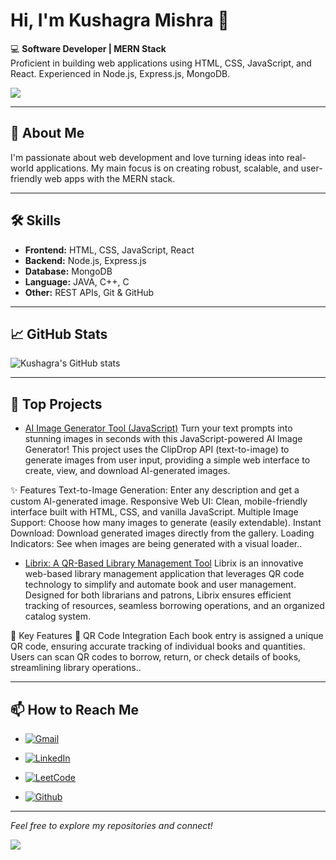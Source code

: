 # Hi, I'm Kushagra Mishra 👋

💻 **Software Developer | MERN Stack**  
Proficient in building web applications using HTML, CSS, JavaScript, and React. Experienced in Node.js, Express.js, MongoDB.

<img src="https://github.com/Anmol-Baranwal/Cool-GIFs-For-GitHub/assets/74038190/0c7eb6ed-663b-4ce4-bfbd-18239a38ba1b">

---

## 🚀 About Me

I'm passionate about web development and love turning ideas into real-world applications. My main focus is on creating robust, scalable, and user-friendly web apps with the MERN stack.

---

## 🛠️ Skills

- **Frontend:** HTML, CSS, JavaScript, React
- **Backend:** Node.js, Express.js
- **Database:** MongoDB
- **Language:** JAVA, C++, C
- **Other:** REST APIs, Git & GitHub

---

## 📈 GitHub Stats

![Kushagra's GitHub stats](https://github-readme-stats.vercel.app/api?username=kushagramishra22&show_icons=true&theme=radical)

---

## 🌟 Top Projects

<!-- Pin your best projects here by editing this section. Example: -->
- [AI Image Generator Tool (JavaScript)](https://github.com/kushagramishra22/AI_image_generator) Turn your text prompts into stunning images in seconds with this JavaScript-powered AI Image Generator!
This project uses the ClipDrop API (text-to-image) to generate images from user input, providing a simple web interface to create, view, and download AI-generated images.

✨ Features
Text-to-Image Generation: Enter any description and get a custom AI-generated image.
Responsive Web UI: Clean, mobile-friendly interface built with HTML, CSS, and vanilla JavaScript.
Multiple Image Support: Choose how many images to generate (easily extendable).
Instant Download: Download generated images directly from the gallery.
Loading Indicators: See when images are being generated with a visual loader..

- [Librix: A QR-Based Library Management Tool](https://github.com/kushagramishra22/Librix_a-library-managment-tool) Librix is an innovative web-based library management application that leverages QR code technology to simplify and automate book and user management. Designed for both librarians and patrons, Librix ensures efficient tracking of resources, seamless borrowing operations, and an organized catalog system.

🚀 Key Features
📱 QR Code Integration
Each book entry is assigned a unique QR code, ensuring accurate tracking of individual books and quantities.
Users can scan QR codes to borrow, return, or check details of books, streamlining library operations..

---

## 📫 How to Reach Me
- [![Gmail](https://img.shields.io/badge/Gmail-D14836?style=for-the-badge&logo=gmail&logoColor=white)](mailto:kushagra.personal.work@gmail.com)

- [![LinkedIn](https://img.shields.io/badge/LinkedIn-blue?style=for-the-badge&logo=linkedin&logoColor=white)](https://www.linkedin.com/in/kushagra-mishra22/)

- [![LeetCode](https://img.shields.io/badge/LeetCode-black?style=for-the-badge&logo=leetcode&logoColor=yellow)](https://leetcode.com/your-username/)

- [![Github](https://img.shields.io/badge/Github-white?style=for-the-badge&logo=Github&logoColor=grey)](https://github.com/kushagramishra22)


---

*Feel free to explore my repositories and connect!*

<img src="https://user-images.githubusercontent.com/74038190/212284119-fbfd994d-8c2a-4a07-a75f-84e513833c1c.gif">



